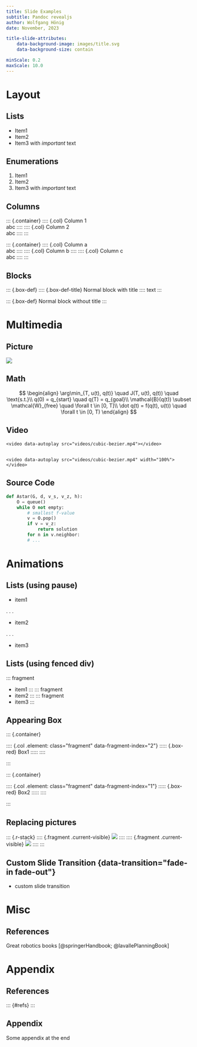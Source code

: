 ```yaml
---
title: Slide Examples
subtitle: Pandoc revealjs
author: Wolfgang Hönig
date: November, 2023

title-slide-attributes:
    data-background-image: images/title.svg
    data-background-size: contain

minScale: 0.2
maxScale: 10.0
---
```


# Layout

## Lists

- Item1
- Item2
- Item3 with *important* text

## Enumerations

1. Item1
2. Item2
3. Item3 with *important* text

## Columns

::: {.container}
:::: {.col}
Column 1  
abc
::::
:::: {.col}
Column 2  
abc
::::
:::


::: {.container}
:::: {.col}
Column a  
abc
::::
:::: {.col}
Column b
::::
:::: {.col}
Column c  
abc
::::
:::

## Blocks

::: {.box-def}
:::: {.box-def-title}
Normal block with title
::::
text
:::

::: {.box-def}
Normal block without title
:::

# Multimedia

## Picture

![](images/robotics.svg)

## Math

$$
\begin{align}
\arg\min_{T, u(t), q(t)} \quad J(T, u(t), q(t)) \quad \text{s.t.}\\
q(0) = q_{start} \quad q(T) = q_{goal}\\
\mathcal{B}(q(t)) \subset \mathcal{W}_{free} \quad \forall t \in [0, T]\\
\dot q(t) = f(q(t), u(t)) \quad \forall t \in [0, T)
\end{align}
$$

## Video

```{=html}
<video data-autoplay src="videos/cubic-bezier.mp4"></video>
```

<!-- Full screen video -->
## 

```{=html}
<video data-autoplay src="videos/cubic-bezier.mp4" width="100%"></video>
```

## Source Code

```python
def Astar(G, d, v_s, v_z, h):
    O = queue()
    while O not empty:
        # smallest f-value
        v = O.pop()
        if v = v_z:
            return solution
        for n in v.neighbor:
        # ...
```

# Animations



## Lists (using pause)

- item1

. . .

- item2

. . .

- item3

## Lists (using fenced div)

::: fragment
- item1
:::
::: fragment
- item2
:::
::: fragment
- item3
:::

## Appearing Box

::: {.container}

:::: {.col .element: class="fragment" data-fragment-index="2"}
::::: {.box-red}
Box1
:::::
::::

:::

::: {.container}

:::: {.col .element: class="fragment" data-fragment-index="1"}
::::: {.box-red}
Box2
:::::
::::

:::

## Replacing pictures

<!-- https://stackoverflow.com/questions/23608762/replace-image-in-reveal-js -->

::: {.r-stack}
:::: {.fragment .current-visible}
![](images/robotics.svg)
::::
:::: {.fragment .current-visible}
![](images/robotics.svg)
::::
:::

## Custom Slide Transition {data-transition="fade-in fade-out"}

- custom slide transition

# Misc

## References

Great robotics books [@springerHandbook; @lavallePlanningBook]

# Appendix

## References

::: {#refs}
:::

## Appendix

Some appendix at the end